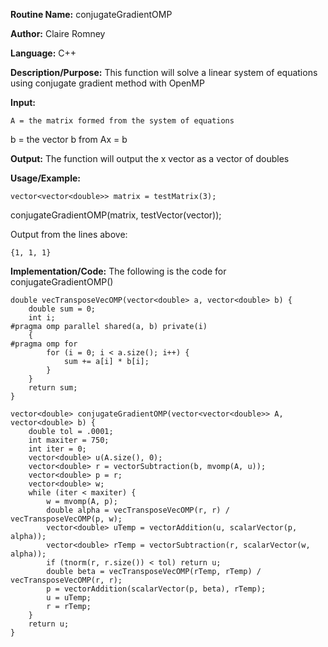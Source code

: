 **Routine Name:** conjugateGradientOMP

**Author:** Claire Romney

**Language:** C++

**Description/Purpose:** This function will solve a linear system of equations using conjugate gradient method with OpenMP

**Input:**

	A = the matrix formed from the system of equations
  b = the vector b from Ax = b
	
**Output:** The function will output the x vector as a vector of doubles

**Usage/Example:**

	vector<vector<double>> matrix = testMatrix(3);
  conjugateGradientOMP(matrix, testVector(vector));

Output from the lines above:

	{1, 1, 1}
    
**Implementation/Code:** The following is the code for conjugateGradientOMP()

    double vecTransposeVecOMP(vector<double> a, vector<double> b) {
	    double sum = 0;
	    int i;
    #pragma omp parallel shared(a, b) private(i) 
	    {
    #pragma omp for
		    for (i = 0; i < a.size(); i++) {
			    sum += a[i] * b[i];
		    }
	    }
	    return sum;
    }

    vector<double> conjugateGradientOMP(vector<vector<double>> A, vector<double> b) {
	    double tol = .0001;
	    int maxiter = 750;
	    int iter = 0;
	    vector<double> u(A.size(), 0);
	    vector<double> r = vectorSubtraction(b, mvomp(A, u));
	    vector<double> p = r;
	    vector<double> w;
	    while (iter < maxiter) {
		    w = mvomp(A, p);
		    double alpha = vecTransposeVecOMP(r, r) / vecTransposeVecOMP(p, w);
		    vector<double> uTemp = vectorAddition(u, scalarVector(p, alpha));
		    vector<double> rTemp = vectorSubtraction(r, scalarVector(w, alpha));
		    if (tnorm(r, r.size()) < tol) return u;
		    double beta = vecTransposeVecOMP(rTemp, rTemp) / vecTransposeVecOMP(r, r);
		    p = vectorAddition(scalarVector(p, beta), rTemp);
		    u = uTemp;
		    r = rTemp;
	    }
	    return u;
    }
